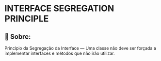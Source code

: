 # INTERFACE SEGREGATION PRINCIPLE

## 📜 Sobre:

Princípio da Segregação da Interface — Uma classe não deve ser forçada a implementar interfaces e métodos que não irão utilizar.